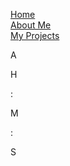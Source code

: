 <html>
<head>
 <style>
  ul {
   list-style-type: none;
   padding: 0;
  }
  
  body{
   font-family: Heebo;
  }
  
  li a {
   text-align: center;
   text-decoration: none;
   display: inline-block;
   margin-right: 10px;
   width: 120px;
   background-color: #808080;
   color: #FFFFFF;
   border: 2px solid #FFFFFF;
  }
  
  li a:hover {
   text-decoration: none;
   background-color: #FFFFFF;
   color: #808080;
  }
  
 .video {
   position: absolute;
   top: 300px;
   left: 400px;
   width: 500px;
   height: 300px;
  }
  
 h1{
   text-decoration: none;
   font-size: 32px;
   text-align: center;
   color: white;
  }

 .scale-in-ver-top {
	 -webkit-animation: scale-in-ver-top 0.5s  cubic-bezier(0.250, 0.460, 0.450, 0.940) both;
	         animation: scale-in-ver-top 0.5s  cubic-bezier(0.250, 0.460, 0.450, 0.940) both;
 }
/* ----------------------------------------------
 * Generated by Animista on 2024-2-3 21:12:17
 * Licensed under FreeBSD License.
 * See http://animista.net/license for more info. 
 * w: http://animista.net, t: @cssanimista
 * ---------------------------------------------- */

/**
 * ----------------------------------------
 * animation scale-in-ver-top
 * ----------------------------------------
 */
@-webkit-keyframes scale-in-ver-top {
  0% {
    -webkit-transform: scaleY(0);
            transform: scaleY(0);
    -webkit-transform-origin: 100% 0%;
            transform-origin: 100% 0%;
    opacity: 1;
  }
  100% {
    -webkit-transform: scaleY(1);
            transform: scaleY(1);
    -webkit-transform-origin: 100% 0%;
            transform-origin: 100% 0%;
    opacity: 1;
  }
}
@keyframes scale-in-ver-top {
  0% {
    -webkit-transform: scaleY(0);
            transform: scaleY(0);
    -webkit-transform-origin: 100% 0%;
            transform-origin: 100% 0%;
    opacity: 1;
  }
  100% {
    -webkit-transform: scaleY(1);
            transform: scaleY(1);
    -webkit-transform-origin: 100% 0%;
            transform-origin: 100% 0%;
    opacity: 1;
  }
}
@import url('https://fonts.googleapis.com/css2?family=Heebo:wght@100&display=swap');

.ClockBox{
        width: 120px;
        height: 120px;
        text-align: center;
        vertical-align: middle;
        line-height: 45px;
        margin: 3px;
        border: 4px solid black;
        padding: 5px;
        font-size: 50px;
        position: relative;
        left: 25%;
}
.ColonBreak{
        width: 100px;
        height: 100px;
        text-align: center;
        padding: 3px;
        align-items: center;
        font-size: 45px;
        font-weight: bold;
        position: relative;
        left: 25%;
}
.Container{
        width: 100%;
        height: 200px;
        display: flex;
        justify-content:flex-start;
        overflow: hidden;
            
}
.Label{
        font-size: 25px;
        font-weight: bold;
        text-align: center;
        vertical-align: middle;
        line-height: 1px;
}
 </style>
 
<link rel="shortcut icon" type="image/x-icon" href="favicon.ico">
</head>
<body>

<ul class="scale-in-ver-top">
 <li><a href="#home">Home</a></li>
 <li><a href="#about">About Me</a></li>
 <li><a href="#projects">My Projects</a></li>
</ul>
A
<body>
    <div class="Container">
        <div class="ClockBox">
            <p class="Label">H</p>
            <p id="hours"></p>
        </div>
        <div class="ColonBreak">
            <p>:</p>
        </div>
        <div class="ClockBox">
            <p class="Label">M</p>
            <p id="minute"></p>
        </div>
        <div class="ColonBreak">
            <p>:</p>
        </div>
        <div class="ClockBox">
            <p class="Label">S</p>
            <p id="second"></p>
        </div>
        <div class="ColonBreak">
            <p id="AMorPM"></p>
        </div>
    </div>
</body>
<script>
    function updateDateTime(){
        let now = new Date();
        let hours = now.getHours().toLocaleString();
        let minutes = now.getMinutes().toLocaleString();
        let seconds = now.getSeconds().toLocaleString();

        hours = hours < 10 ? "0" + hours : hours;
        minutes = minutes < 10 ? "0" + minutes : minutes;
        seconds = seconds < 10 ? "0" + seconds : seconds;

        let d;
        d = hours < 12 ? "AM" : "PM"; //if hours is smaller than 12, than its value will be AM else its value will be pm
        hours = hours > 12 ? hours - 12 : hours; //if hours value is greater than 12 than 12 will subtracted ( by doing this we will get value till 12 not 13,14 or 24 )
        hours = hours == 0 ? (hours = 12) : hours; // if hours value is  0 than it value will be 12

        let time = hours + ":" + minutes + ":"  + seconds;

        let currentDateTime = time.toLocaleString();

        document.querySelector('#hours').textContent = hours;
        document.querySelector('#minute').textContent = minutes;
        document.querySelector('#second').textContent = seconds;
        document.querySelector('#AMorPM').textContent = d;
    }

    setInterval(updateDateTime, 1000)
</script> 

